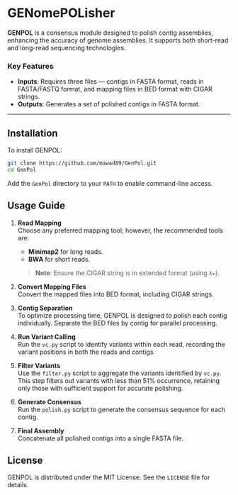 # GENomePOLisher

**GENPOL** is a consensus module designed to polish contig assemblies, enhancing the accuracy of genome assemblies. It supports both short-read and long-read sequencing technologies.

### Key Features
- **Inputs**: Requires three files — contigs in FASTA format, reads in FASTA/FASTQ format, and mapping files in BED format with CIGAR strings.
- **Outputs**: Generates a set of polished contigs in FASTA format.

---

## Installation

To install GENPOL:

```bash
git clone https://github.com/mawad89/GenPol.git
cd GenPol
```
Add the `GenPol` directory to your `PATH` to enable command-line access.

## Usage Guide

1. **Read Mapping**  
   Choose any preferred mapping tool; however, the recommended tools are:
   - **Minimap2** for long reads.
   - **BWA** for short reads.

   > **Note**: Ensure the CIGAR string is in extended format (using `X=`).

2. **Convert Mapping Files**  
   Convert the mapped files into BED format, including CIGAR strings.

3. **Contig Separation**  
   To optimize processing time, GENPOL is designed to polish each contig individually. Separate the BED files by contig for parallel processing.

4. **Run Variant Calling**  
   Run the `vc.py` script to identify variants within each read, recording the variant positions in both the reads and contigs.

5. **Filter Variants**  
   Use the `filter.py` script to aggregate the variants identified by `vc.py`. This step filters out variants with less than 51% occurrence, retaining only those with sufficient support for accurate polishing.

6. **Generate Consensus**  
   Run the `polish.py` script to generate the consensus sequence for each contig.

7. **Final Assembly**  
   Concatenate all polished contigs into a single FASTA file.

## License

GENPOL is distributed under the MIT License. See the `LICENSE` file for details.



